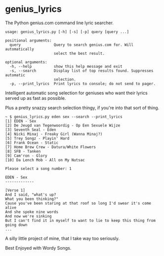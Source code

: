 # genius_lyrics
The Python genius.com command line lyric searcher.

    usage: genius_lyrics.py [-h] [-s] [-p] query [query ...]

    positional arguments:
      query               Query to search genius.com for. Will automatically
                          select the best result.
    
    optional arguments:
      -h, --help          show this help message and exit
      -s, --search        Display list of top results found. Suppresses automatic
                          selection.
      -p, --print_lyrics  Print lyrics to console; do not send to pager.

Intelligent automatic song selection for geniuses who want their lyrics served up as fast as possible.

Plus a pretty snazzy search selection thingy, if you're into that sort of thing.

    ~ $ genius_lyrics.py eden sex --search --print_lyrics
    [1] EDEN - Sex
    [2] De Jeugd van Tegenwoordig - Op Een Sexuele Wijze
    [3] Seventh Seal - Eden
    [4] Nicki Minaj - Freaky Girl (Wanna Minaj?)
    [5] Trey Songz - Playin' Hard
    [6] Frank Ocean - Static
    [7] Home Brew Crew - Datura/White Flowers
    [8] SFB - Tanken
    [9] Cam'ron - Glory
    [10] Da Lench Mob - All on My Nutsac

    Please select a song number: 1

    EDEN - Sex
    -------------

    [Verse 1]
    And I said, "what's up?
    What you been thinking?"
    Cause you've been staring at that roof so long I'd swear it's come alive
    And she spoke nine words
    And now we're sinking
    But I can't find it in myself to want to lie to keep this thing from going down
    ...

A silly little project of mine, that I take way too seriously. 

Best Enjoyed with Wordy Songs.
